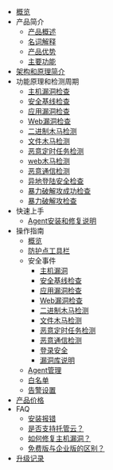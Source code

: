 
* [概览](/uhids/README)
* 产品简介
    * [产品概述](/uhids/common/overview)
    * [名词解释](/uhids/common/term)
    * [产品优势](/uhids/common/advantage)
    * [主要功能](/uhids/common/function)
* [架构和原理简介](/uhids/architecture)
* 功能原理和检测周期
    * [主机漏洞检查](/uhids/function/HostVuln)
    * [安全基线检查](/uhids/function/BaseLine)
    * [应用漏洞检查](/uhids/function/AppVuln)
    * [Web漏洞检查](/uhids/function/WebVuln)
    * [二进制木马检测](/uhids/function/TrojanVirus)
    * [文件木马检测](/uhids/function/RootkitVirus)
    * [恶意定时任务检测](/uhids/function/EvilScheduledTasks)
    * [web木马检测](/uhids/function/WebShell)
    * [恶意通信检测](/uhids/function/EvilNetwork)
    * [异地登陆安全检查](/uhids/function/AbnormalLogin)
    * [暴力破解攻成功检查](/uhids/function/LoginEnumerationAttackSuccess)
    * [暴力破解攻检查](/uhids/function/LoginEnumerationAttackFailed)
* 快速上手
    * [Agent安装和修复说明](/uhids/quick/agent)
* 操作指南
    * [概览](/uhids/operation/overview)
    * [防护点工具栏](/uhids/operation/buy)
    * 安全事件
        * [主机漏洞](/uhids/operation/events/bug)
        * [安全基线检查](/uhids/operation/events/baseline)
        * [应用漏洞检查](/uhids/operation/events/appvuln)
        * [Web漏洞检查](/uhids/operation/events/webvuln)
        * [二进制木马检测](/uhids/operation/events/elftrojan)
        * [文件木马检测](/uhids/operation/events/rootkit)
        * [恶意定时任务检测](/uhids/operation/events/evilscheduledtasks)
        * [恶意通信检测](/uhids/operation/events/evilnetwork)
        * [登录安全](/uhids/operation/events/login)
        * [漏洞库说明](/uhids/operation/events/cnnvdintroduction)
    * [Agent管理](/uhids/operation/agent)
    * [白名单](/uhids/operation/whitelist)
    * [告警设置](/uhids/operation/alert)
* [产品价格](/uhids/price)
* FAQ
    * [安装报错](/uhids/faq/install)
    * [是否支持托管云？](/uhids/faq/types)
    * [如何修复主机漏洞？](/uhids/faq/bugs)
    * [免费版与企业版的区别？](/uhids/faq/version)
* [升级记录](/uhids/upgrades)






